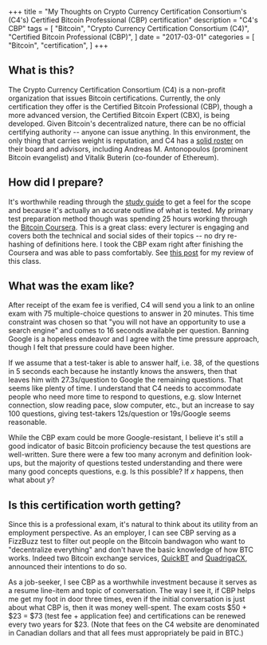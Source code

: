 +++
title = "My Thoughts on Crypto Currency Certification Consortium's (C4's) Certified Bitcoin Professional (CBP) certification"
description = "C4's CBP"
tags = [
    "Bitcoin",
    "Crypto Currency Certification Consortium (C4)",
    "Certified Bitcoin Professional (CBP)",
]
date = "2017-03-01"
categories = [
    "Bitcoin",
    "certification",
]
+++

## What is this?
The Crypto Currency Certification Consortium (C4) is a non-profit organization that issues Bitcoin certifications. Currently, the only certification they offer is the Certified Bitcoin Professional (CBP), though a more advanced version, the Certified Bitcoin Expert (CBX), is being developed. Given Bitcoin's decentralized nature, there can be no official certifying authority -- anyone can issue anything. In this environment, the only thing that carries weight is reputation, and C4 has a [solid roster](https://cryptoconsortium.org/about) on their board and advisors, including Andreas M. Antonopoulos (prominent Bitcoin evangelist) and Vitalik Buterin (co-founder of Ethereum).

## How did I prepare?
It's worthwhile reading through the [study guide](https://cryptoconsortium.org/cbp/CBPStudyGuide.pdf) to get a feel for the scope and because it's actually an accurate outline of what is tested. My primary test preparation method though was spending 25 hours working through the [Bitcoin Coursera](https://www.coursera.org/learn/cryptocurrency). This is a great class: every lecturer is engaging and covers both the technical and social sides of their topics -- no dry re-hashing of definitions here. I took the CBP exam right after finishing the Coursera and was able to pass comfortably. See [this post](http://charlesjlee.com/post/Bitcoin-Coursera-review) for my review of this class.

## What was the exam like?
After receipt of the exam fee is verified, C4 will send you a link to an online exam with 75 multiple-choice questions to answer in 20 minutes. This time constraint was chosen so that "you will not have an opportunity to use a search engine" and comes to 16 seconds available per question. Banning Google is a hopeless endeavor and I agree with the time pressure approach, though I felt that pressure could have been higher.

If we assume that a test-taker is able to answer half, i.e. 38, of the questions in 5 seconds each because he instantly knows the answers, then that leaves him with 27.3s/question to Google the remaining questions. That seems like plenty of time. I understand that C4 needs to accommodate people who need more time to respond to questions, e.g. slow Internet connection, slow reading pace, slow computer, etc., but an increase to say 100 questions, giving test-takers 12s/question or 19s/Google seems reasonable.

While the CBP exam could be more Google-resistant, I believe it's still a good indicator of basic Bitcoin proficiency because the test questions are well-written. Sure there were a few too many acronym and definition look-ups, but the majority of questions tested understanding and there were many good concepts questions, e.g. Is this possible? If *x* happens, then what about *y*?

## Is this certification worth getting?
Since this is a professional exam, it's natural to think about its utility from an employment perspective. As an employer, I can see CBP serving as a FizzBuzz test to filter out people on the Bitcoin bandwagon who want to "decentralize everything" and don't have the basic knowledge of how BTC works. Indeed two Bitcoin exchange services, [QuickBT](https://www.reddit.com/r/BitcoinCA/comments/2ff3gx/im_now_a_certified_bitcoin_professional_cbp_and/) and [QuadrigaCX](https://www.reddit.com/r/Bitcoin/comments/2g27fi/i_am_now_a_cbp_a_certified_bitcoin_professional/ckf1nc5/), announced their intentions to do so.

As a job-seeker, I see CBP as a worthwhile investment because it serves as a resume line-item and topic of conversation. The way I see it, if CBP helps me get my foot in door three times, even if the initial conversation is just about what CBP is, then it was money well-spent. The exam costs \$50 + \$23 = \$73 (test fee + application fee) and certifications can be renewed every two years for \$23. (Note that fees on the C4 website are denominated in Canadian dollars and that all fees must appropriately be paid in BTC.)